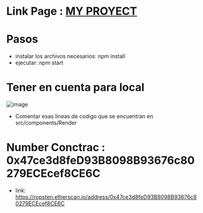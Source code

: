 # Link Page :  <a href="https://gol-ball.vercel.app/" target="_blank"> MY PROYECT</a> <br/>

# Pasos 

- instalar los archivos necesarios: npm install
- ejecutar: npm start

# Tener en cuenta para local

![image](https://user-images.githubusercontent.com/76981775/193449031-23a68fd7-0d8b-42f6-98c3-7cc17bb6a4b1.png)
- Comentar esas lineas de codigo que se encuentran en src/components/Render

# Number Conctrac : 0x47ce3d8feD93B8098B93676c80279ECEcef8CE6C
- link: https://ropsten.etherscan.io/address/0x47ce3d8feD93B8098B93676c80279ECEcef8CE6C
